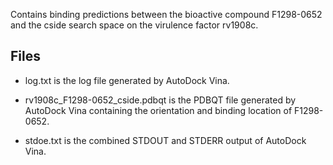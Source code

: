 Contains binding predictions between the bioactive compound F1298-0652 and the cside search space on the virulence factor rv1908c.

## Files

- log.txt is the log file generated by AutoDock Vina.

- rv1908c_F1298-0652_cside.pdbqt is the PDBQT file generated by AutoDock Vina containing the orientation and binding location of F1298-0652.

- stdoe.txt is the combined STDOUT and STDERR output of AutoDock Vina.

